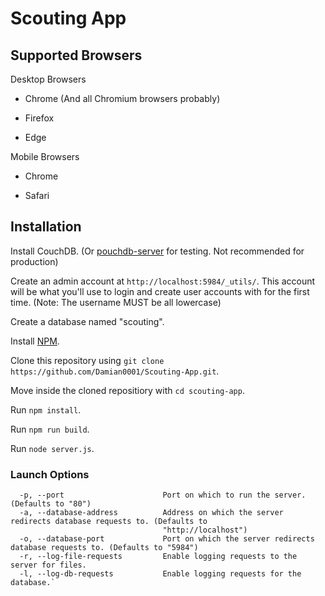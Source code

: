 # Scouting App

## Supported Browsers
Desktop Browsers
* Chrome (And all Chromium browsers probably)

* Firefox

* Edge

Mobile Browsers
* Chrome

* Safari


## Installation
Install CouchDB. (Or [pouchdb-server](https://github.com/pouchdb/pouchdb-server) for testing. Not recommended for production)

Create an admin account at `http://localhost:5984/_utils/`. This account will be what you'll use to login and create user accounts with for the first time. (Note: The username MUST be all lowercase)

Create a database named "scouting".

Install [NPM](https://www.npmjs.com/get-npm).

Clone this repository using `git clone https://github.com/Damian0001/Scouting-App.git`.

Move inside the cloned repositiory with `cd scouting-app`.

Run `npm install`.

Run `npm run build`.

Run `node server.js`.

### Launch Options

``` -d, --directory                 The location of the directory to stream content from. (Defaults to "dist")
  -p, --port                      Port on which to run the server. (Defaults to "80")
  -a, --database-address          Address on which the server redirects database requests to. (Defaults to
                                  "http://localhost")
  -o, --database-port             Port on which the server redirects database requests to. (Defaults to "5984")
  -r, --log-file-requests         Enable logging requests to the server for files.
  -l, --log-db-requests           Enable logging requests for the database.`

